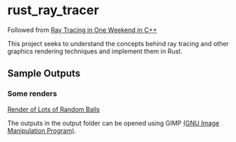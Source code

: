 # rust_ray_tracer
Followed from [Ray Tracing in One Weekend in  C++](https://raytracing.github.io/books/RayTracingInOneWeekend.html)

This project seeks to understand the concepts behind ray tracing and other graphics rendering techniques and implement them in Rust.

## Sample Outputs
### Some renders
[Render of Lots of Random Balls](https://github.com/AniRamadoss/rust_ray_tracer/blob/master/outputs/random%20balls.jpg)

The outputs in the output folder can be opened using GIMP [(GNU Image Manipulation Program)](https://www.gimp.org/downloads/).
